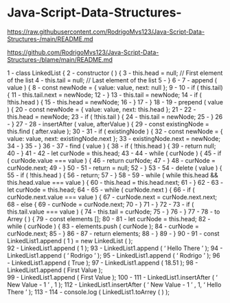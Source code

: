 # Java-Script-Data-Structures-

https://raw.githubusercontent.com/RodrigoMvs123/Java-Script-Data-Structures-/main/README.md


https://github.com/RodrigoMvs123/Java-Script-Data-Structures-/blame/main/README.md


1 - class LinkedList { 
2 - constructor ( ) { 
3 - this.head = null; // First element of the list
4 - this.tail = null; // Last element of the list 
5 - }
6 - 
7 - append ( value ) {
8 - const newNode = { value: value, next: null };
9 - 
10 - if ( this.tail) {
11 - this.tail.next = newNode;
12 - }
13 - this.tail = newNode;
14 - if ( !this.head ) { 
15 - this.head = newNode; 
16 - }
17 - } 
18 - 
19 - prepend ( value ) {
20 - const newNode = { value: value, next: this.head };
21 - 
22 - this.head = newNode;
23 - if ( !this.tail ) {
24 - this.tail = newNode; 
25 - }
26 - } 
27 - 
28 - insertAfter ( value, afterValue ) {
29 - const existingNode = this.find ( after.value ); 
30 - 
31 - if ( existingNode ) { 
32 - const newNode = { value: value, next: existingNode.next };
33 - existingNode.next = newNode; 
34 - }
35 - }
36 - 
37 - find ( value ) {
38 - if ( !this.head ) { 
39 - return null;
40 - }
41 - 
42 - let curNode = this.head; 
43 - 
44 - while ( curNode ) { 
45 - if ( curNode.value === value ) { 
46 - return curNode; 
47 - }
48 - curNode = curNode.next; 
49 - } 
50 - 
51 - return = null; 
52 - } 
53 - 
54 - delete ( value ) { 
55 - if ( !this.head ) { 
56 - return; 
57 - } 
58 - 
59 - while ( while this.head && this.head.value === value ) { 
60 - this.head = this.head.next; 
61 - }
62 - 
63 - let curNode = this.head; 
64 - 
65 - while ( curNode.next ) { 
66 - if ( curNode.next.value === value ) { 
67 - curNode.next = curNode.next.next; 
68 - else { 
69 - curNode = curNode.next; 
70 - }
71 - } 
72 -
73 - if ( this.tail.value === value ) { 
74 - this.tail = curNode; 
75 - }
76 - }
77 - 
78 - to Arrey ( ) { 
79 - const elements []; 
80 - 
81 - let curNode = this.head; 
82 - while ( curNode ) { 
83 - elements.push ( curNode ); 
84 - curNode = curNode.next; 
85 - } 
86 - 
87 - return elements; 
88 - }
89 - } 
90 - 
91 - const LinkedList1.append ( 1 ) = new LinkedList ( );  
92 - LinkedList1.append ( 1 ); 
93 - LinkedList1.append ( ‘ Hello There ’ ); 
94 - LinkedList1.append ( ‘ Rodrigo ’ ); 
95 - LinkedList1.append ( ‘ Rodrigo ’ ); 
96 - LinkedList1.append ( True ); 
97 - LinkedList1.append ( 18.51 );
98 - LinkedList1.append ( First Value );   
99 - LinkedList1.append ( First Value );
100 - 
111 - LinkedList1.insertAfter ( ‘ New Value - 1 ’ , 1 ); 
112 - LinkedList1.insertAfter ( ‘ New Value - 1 ’ , 1, ‘ Hello There ’ );
113 - 
114 - console.log ( LinkedList1.toArrey ( ) ); 
